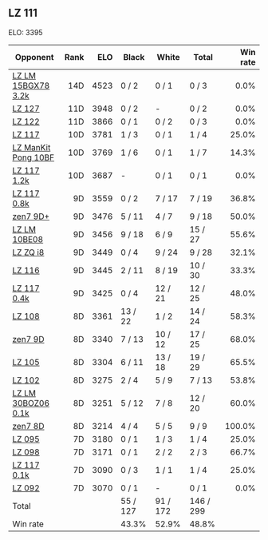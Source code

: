 ## LZ 111 ##

ELO: 3395

Opponent | Rank | ELO | Black | White | Total | Win rate
---------|-----:|----:|-------|-------|-------|-------:
[LZ LM 15BGX78 3.2k](LZ%20LM%2015BGX78%203.2k.md) | 14D | 4523 | 0 / 2 | 0 / 1 | 0 / 3 | 0.0%
[LZ 127](LZ%20127.md) | 11D | 3948 | 0 / 2 | - | 0 / 2 | 0.0%
[LZ 122](LZ%20122.md) | 11D | 3866 | 0 / 1 | 0 / 2 | 0 / 3 | 0.0%
[LZ 117](LZ%20117.md) | 10D | 3781 | 1 / 3 | 0 / 1 | 1 / 4 | 25.0%
[LZ ManKit Pong 10BF](LZ%20ManKit%20Pong%2010BF.md) | 10D | 3769 | 1 / 6 | 0 / 1 | 1 / 7 | 14.3%
[LZ 117 1.2k](LZ%20117%201.2k.md) | 10D | 3687 | - | 0 / 1 | 0 / 1 | 0.0%
[LZ 117 0.8k](LZ%20117%200.8k.md) | 9D | 3559 | 0 / 2 | 7 / 17 | 7 / 19 | 36.8%
[zen7 9D+](zen7%209D+.md) | 9D | 3476 | 5 / 11 | 4 / 7 | 9 / 18 | 50.0%
[LZ LM 10BE08](LZ%20LM%2010BE08.md) | 9D | 3456 | 9 / 18 | 6 / 9 | 15 / 27 | 55.6%
[LZ ZQ i8](LZ%20ZQ%20i8.md) | 9D | 3449 | 0 / 4 | 9 / 24 | 9 / 28 | 32.1%
[LZ 116](LZ%20116.md) | 9D | 3445 | 2 / 11 | 8 / 19 | 10 / 30 | 33.3%
[LZ 117 0.4k](LZ%20117%200.4k.md) | 9D | 3425 | 0 / 4 | 12 / 21 | 12 / 25 | 48.0%
[LZ 108](LZ%20108.md) | 8D | 3361 | 13 / 22 | 1 / 2 | 14 / 24 | 58.3%
[zen7 9D](zen7%209D.md) | 8D | 3340 | 7 / 13 | 10 / 12 | 17 / 25 | 68.0%
[LZ 105](LZ%20105.md) | 8D | 3304 | 6 / 11 | 13 / 18 | 19 / 29 | 65.5%
[LZ 102](LZ%20102.md) | 8D | 3275 | 2 / 4 | 5 / 9 | 7 / 13 | 53.8%
[LZ LM 30BOZ06 0.1k](LZ%20LM%2030BOZ06%200.1k.md) | 8D | 3251 | 5 / 12 | 7 / 8 | 12 / 20 | 60.0%
[zen7 8D](zen7%208D.md) | 8D | 3214 | 4 / 4 | 5 / 5 | 9 / 9 | 100.0%
[LZ 095](LZ%20095.md) | 7D | 3180 | 0 / 1 | 1 / 3 | 1 / 4 | 25.0%
[LZ 098](LZ%20098.md) | 7D | 3171 | 0 / 1 | 2 / 2 | 2 / 3 | 66.7%
[LZ 117 0.1k](LZ%20117%200.1k.md) | 7D | 3090 | 0 / 3 | 1 / 1 | 1 / 4 | 25.0%
[LZ 092](LZ%20092.md) | 7D | 3070 | 0 / 1 | - | 0 / 1 | 0.0%
Total | | | 55 / 127 | 91 / 172 | 146 / 299 | 
Win rate| | | 43.3% | 52.9% | 48.8% | 
